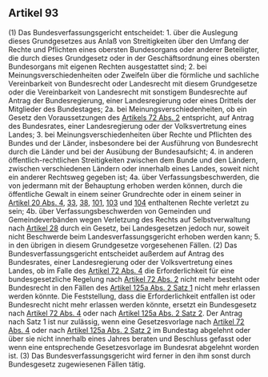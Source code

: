 ## Artikel 93

(1) Das Bundesverfassungsgericht entscheidet:
    1. über die Auslegung dieses Grundgesetzes aus Anlaß von Streitigkeiten über den Umfang der Rechte und Pflichten eines obersten Bundesorgans oder anderer Beteiligter, die durch dieses Grundgesetz oder in der Geschäftsordnung eines obersten Bundesorgans mit eigenen Rechten ausgestattet sind;
    2. bei Meinungsverschiedenheiten oder Zweifeln über die förmliche und sachliche Vereinbarkeit von Bundesrecht oder Landesrecht mit diesem Grundgesetze oder die Vereinbarkeit von Landesrecht mit sonstigem Bundesrechte auf Antrag der Bundesregierung, einer Landesregierung oder eines Drittels der Mitglieder des Bundestages;
    2a. bei Meinungsverschiedenheiten, ob ein Gesetz den Voraussetzungen des [Artikels 72 Abs. 2](#artikel-72) entspricht, auf Antrag des Bundesrates, einer Landesregierung oder der Volksvertretung eines Landes;
    3. bei Meinungsverschiedenheiten über Rechte und Pflichten des Bundes und der Länder, insbesondere bei der Ausführung von Bundesrecht durch die Länder und bei der Ausübung der Bundesaufsicht;
    4. in anderen öffentlich-rechtlichen Streitigkeiten zwischen dem Bunde und den Ländern, zwischen verschiedenen Ländern oder innerhalb eines Landes, soweit nicht ein anderer Rechtsweg gegeben ist;
    4a. über Verfassungsbeschwerden, die von jedermann mit der Behauptung erhoben werden können, durch die öffentliche Gewalt in einem seiner Grundrechte oder in einem seiner in [Artikel 20 Abs. 4](#artikel-20), [33](#artikel-33), [38](#artikel-38), [101](#artikel-101), [103](#artikel-103) und [104](#artikel-104) enthaltenen Rechte verletzt zu sein;
    4b. über Verfassungsbeschwerden von Gemeinden und Gemeindeverbänden wegen Verletzung des Rechts auf Selbstverwaltung nach [Artikel 28](#artikel-28) durch ein Gesetz, bei Landesgesetzen jedoch nur, soweit nicht Beschwerde beim Landesverfassungsgericht erhoben werden kann;
    5. in den übrigen in diesem Grundgesetze vorgesehenen Fällen.
(2) Das Bundesverfassungsgericht entscheidet außerdem auf Antrag des Bundesrates, einer Landesregierung oder der Volksvertretung eines Landes, ob im Falle des [Artikel 72 Abs. 4](#artikel-72) die Erforderlichkeit für eine bundesgesetzliche Regelung nach [Artikel 72 Abs. 2](#artikel-72) nicht mehr besteht oder Bundesrecht in den Fällen des [Artikel 125a Abs. 2 Satz 1](#artikel-125a) nicht mehr erlassen werden könnte. Die Feststellung, dass die Erforderlichkeit entfallen ist oder Bundesrecht nicht mehr erlassen werden könnte, ersetzt ein Bundesgesetz nach [Artikel 72 Abs. 4](#artikel-72) oder nach [Artikel 125a Abs. 2 Satz 2](#artikel-125a). Der Antrag nach Satz 1 ist nur zulässig, wenn eine Gesetzesvorlage nach [Artikel 72 Abs. 4](#artikel-72) oder nach [Artikel 125a Abs. 2 Satz 2](#artikel-72) im Bundestag abgelehnt oder über sie nicht innerhalb eines Jahres beraten und Beschluss gefasst oder wenn eine entsprechende Gesetzesvorlage im Bundesrat abgelehnt worden ist.
(3) Das Bundesverfassungsgericht wird ferner in den ihm sonst durch Bundesgesetz zugewiesenen Fällen tätig.

